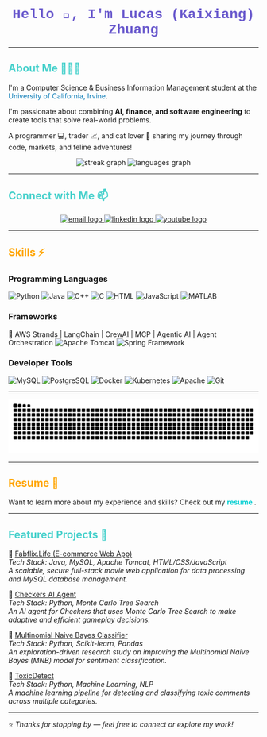 <h1 align="center" style="color: #6a5acd; font-family: 'Courier New', Courier, monospace;">
Hello 👋, I'm Lucas (Kaixiang) Zhuang
</h1>

---

<h2 align="left" style="color: #48d1cc;">About Me 👨🏼‍💻</h2>
<p align="left">
  I'm a Computer Science & Business Information Management student at the 
  <a href="https://uci.edu/" style="text-decoration: none; color: #0077B5;">University of California, Irvine</a>. 
  
  I'm passionate about combining <b>AI, finance, and software engineering</b> to create tools that solve real-world problems.  
  
  A programmer 💻, trader 📈, and cat lover 🐾 sharing my journey through code, markets, and feline adventures!  
</p>

<div align="center">
  <img src="https://streak-stats.demolab.com?user=lucaszhuang1210&locale=en&mode=daily&theme=dracula&hide_border=false&border_radius=5" height="150" alt="streak graph"  />
  <img src="https://github-readme-stats.vercel.app/api/top-langs?username=lucaszhuang1210&locale=en&hide_title=false&layout=compact&card_width=320&langs_count=5&theme=dracula&hide_border=false" height="150" alt="languages graph"  />
</div>

---

<h2 align="left" style="color: #48d1cc;">Connect with Me 📫</h2>
<div align="center">
  <a href="mailto:zhuangk2@uci.edu" target="_blank">
    <img src="https://img.shields.io/static/v1?message=Email&logo=gmail&label=&color=red&logoColor=white&style=for-the-badge" height="33" alt="email logo"  />
  </a>
  <a href="https://www.linkedin.com/in/lucaszhuang1210" target="_blank">
    <img src="https://img.shields.io/static/v1?message=LinkedIn&logo=linkedin&label=&color=0077B5&logoColor=white&style=for-the-badge" height="33" alt="linkedin logo"  />
  </a>
  <a href="https://www.youtube.com/@lucaszhuang1210" target="_blank">
    <img src="https://img.shields.io/static/v1?message=YouTube&logo=youtube&label=&color=FF0000&logoColor=white&style=for-the-badge" height="33" alt="youtube logo"  />
  </a>
</div>

---

<h2 align="left" style="color: #ffa500;">Skills ⚡</h2>

### Programming Languages
<p>
  <img src="https://cdn.jsdelivr.net/gh/devicons/devicon/icons/python/python-original.svg" height="30" alt="Python" />
  <img src="https://cdn.jsdelivr.net/gh/devicons/devicon/icons/java/java-original.svg" height="30" alt="Java" />
  <img src="https://cdn.jsdelivr.net/gh/devicons/devicon/icons/cplusplus/cplusplus-original.svg" height="30" alt="C++" />
  <img src="https://cdn.jsdelivr.net/gh/devicons/devicon/icons/c/c-original.svg" height="30" alt="C" />
  <img src="https://cdn.jsdelivr.net/gh/devicons/devicon/icons/html5/html5-original.svg" height="30" alt="HTML" />
  <img src="https://cdn.jsdelivr.net/gh/devicons/devicon/icons/javascript/javascript-original.svg" height="30" alt="JavaScript" />
  <img src="https://cdn.jsdelivr.net/gh/devicons/devicon/icons/matlab/matlab-original.svg" height="30" alt="MATLAB" />
</p>

### Frameworks
<p>
  🧠 AWS Strands | LangChain | CrewAI | MCP | Agentic AI | Agent Orchestration

  <img src="https://cdn.jsdelivr.net/gh/devicons/devicon/icons/tomcat/tomcat-original.svg" height="30" alt="Apache Tomcat" />
  <img src="https://cdn.jsdelivr.net/gh/devicons/devicon/icons/spring/spring-original.svg" height="30" alt="Spring Framework" />
</p>

### Developer Tools
<p>
  <img src="https://cdn.jsdelivr.net/gh/devicons/devicon/icons/mysql/mysql-original.svg" height="30" alt="MySQL" />
  <img src="https://cdn.jsdelivr.net/gh/devicons/devicon/icons/postgresql/postgresql-original.svg" height="30" alt="PostgreSQL" />
  <img src="https://cdn.jsdelivr.net/gh/devicons/devicon/icons/docker/docker-original.svg" height="30" alt="Docker" />  
  <img src="https://cdn.jsdelivr.net/gh/devicons/devicon/icons/kubernetes/kubernetes-plain.svg" height="30" alt="Kubernetes" />  
  <img src="https://cdn.jsdelivr.net/gh/devicons/devicon/icons/apache/apache-original.svg" height="30" alt="Apache" />  
  <img src="https://cdn.jsdelivr.net/gh/devicons/devicon/icons/git/git-original.svg" height="30" alt="Git" />
</p>

---

<div align="center">
  <img src="https://raw.githubusercontent.com/Platane/snk/output/github-contribution-grid-snake.svg?user=lucaszhuang1210" alt="GitHub contribution snake animation" />
</div>

---

<h2 align="left" style="color: #ffa500;">Resume 📝</h2>
<p>
  Want to learn more about my experience and skills? Check out my  
  <a href="https://github.com/lucaszhuang1210/lucaszhuang1210/blob/main/myResume.pdf" 
     style="text-decoration: none; color: #00ced1; font-weight: bold;">
     resume
  </a>.
</p>

---

<h2 align="left" style="color: #48d1cc;">Featured Projects 🚀</h2>

🔹 <a href="https://github.com/lucaszhuang1210/Fabflix">Fabflix.Life (E-commerce Web App)</a>  
*Tech Stack: Java, MySQL, Apache Tomcat, HTML/CSS/JavaScript*  
*A scalable, secure full-stack movie web application for data processing and MySQL database management.*  

🔹 <a href="https://github.com/lucaszhuang1210/Checkers-AI-Agent">Checkers AI Agent</a>  
*Tech Stack: Python, Monte Carlo Tree Search*  
*An AI agent for Checkers that uses Monte Carlo Tree Search to make adaptive and efficient gameplay decisions.*  

🔹 <a href="https://github.com/lucaszhuang1210/Multinomial-Naive-Bayes-Classifier">Multinomial Naive Bayes Classifier</a>  
*Tech Stack: Python, Scikit-learn, Pandas*  
*An exploration-driven research study on improving the Multinomial Naive Bayes (MNB) model for sentiment classification.*  

🔹 <a href="https://github.com/lucaszhuang1210/ToxicDetect">ToxicDetect</a>  
*Tech Stack: Python, Machine Learning, NLP*  
*A machine learning pipeline for detecting and classifying toxic comments across multiple categories.*  

---

⭐️ <i>Thanks for stopping by — feel free to connect or explore my work!</i>